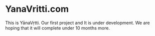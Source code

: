 # YanaVritti.com
This is YānaVṛtti. Our first project and It is under development. We are hoping that it will complete under 10 months more.
